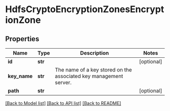 # HdfsCryptoEncryptionZonesEncryptionZone

## Properties
Name | Type | Description | Notes
------------ | ------------- | ------------- | -------------
**id** | **str** |  | [optional] 
**key_name** | **str** | The name of a key stored on the associated key management server. | 
**path** | **str** |  | [optional] 

[[Back to Model list]](../README.md#documentation-for-models) [[Back to API list]](../README.md#documentation-for-api-endpoints) [[Back to README]](../README.md)


